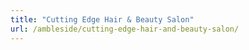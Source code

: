 ```yaml
---
title: "Cutting Edge Hair & Beauty Salon"
url: /ambleside/cutting-edge-hair-and-beauty-salon/
---
```

